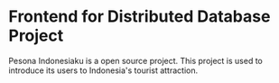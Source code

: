 # Frontend for Distributed Database Project
Pesona Indonesiaku is a open source project. This project is used to introduce its users to Indonesia's tourist attraction.